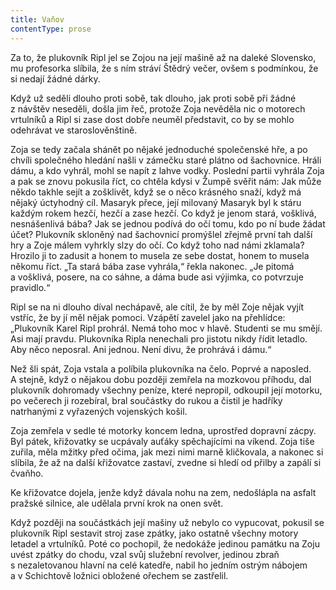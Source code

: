 ```yaml
---
title: Vaňov
contentType: prose
---
```


  

Za to, že plukovník Ripl jel se Zojou na její mašině až na daleké Slovensko, mu profesorka slíbila, že s ním stráví Štědrý večer, ovšem s podmínkou, že si nedají žádné dárky.

Když už seděli dlouho proti sobě, tak dlouho, jak proti sobě při žádné z návštěv neseděli, došla jim řeč, protože Zoja nevěděla nic o motorech vrtulníků a Ripl si zase dost dobře neuměl představit, co by se mohlo odehrávat ve staroslověnštině.

Zoja se tedy začala shánět po nějaké jednoduché společenské hře, a po chvíli společného hledání našli v zámečku staré plátno od šachovnice. Hráli dámu, a kdo vyhrál, mohl se napít z lahve vodky. Poslední partii vyhrála Zoja a pak se znovu pokusila říct, co chtěla kdysi v Žumpě svěřit nám: Jak může někdo takhle sejít a zošklivět, když se o něco krásného snaží, když má nějaký úctyhodný cíl. Masaryk přece, její milovaný Masaryk byl k stáru každým rokem hezčí, hezčí a zase hezčí. Co když je jenom stará, vošklivá, nesnášenlivá bába? Jak se jednou podívá do očí tomu, kdo po ní bude žádat účet? Plukovník skloněný nad šachovnicí promýšlel zřejmě první tah další hry a Zoje málem vyhrkly slzy do očí. Co když toho nad námi zklamala? Hrozilo ji to zadusit a honem to musela ze sebe dostat, honem to musela někomu říct. „Ta stará bába zase vyhrála,“ řekla nakonec. „Je pitomá a vošklivá, posere, na co sáhne, a dáma bude asi výjimka, co potvrzuje pravidlo.“

Ripl se na ni dlouho díval nechápavě, ale cítil, že by měl Zoje nějak vyjít vstříc, že by jí měl nějak pomoci. Vzápětí zavelel jako na přehlídce: „Plukovník Karel Ripl prohrál. Nemá toho moc v hlavě. Studenti se mu smějí. Asi mají pravdu. Plukovníka Ripla nenechali pro jistotu nikdy řídit letadlo. Aby něco neposral. Ani jednou. Není divu, že prohrává i dámu.“

Než šli spát, Zoja vstala a políbila plukovníka na čelo. Poprvé a naposled. A stejně, když o nějakou dobu později zemřela na mozkovou příhodu, dal plukovník dohromady všechny peníze, které nepropil, odkoupil její motorku, po večerech ji rozebíral, bral součástky do rukou a čistil je hadříky natrhanými z vyřazených vojenských košil.

Zoja zemřela v sedle té motorky koncem ledna, uprostřed dopravní zácpy. Byl pátek, křižovatky se ucpávaly auťáky spěchajícími na víkend. Zoja tiše zuřila, měla mžitky před očima, jak mezi nimi marně kličkovala, a nakonec si slíbila, že až na další křižovatce zastaví, zvedne si hledí od přilby a zapálí si čvaňho.

Ke křižovatce dojela, jenže když dávala nohu na zem, nedošlápla na asfalt pražské silnice, ale udělala první krok na onen svět.

Když později na součástkách její mašiny už nebylo co vypucovat, pokusil se plukovník Ripl sestavit stroj zase zpátky, jako ostatně všechny motory letadel a vrtulníků. Poté co pochopil, že nedokáže jedinou památku na Zoju uvést zpátky do chodu, vzal svůj služební revolver, jedinou zbraň s nezaletovanou hlavní na celé katedře, nabil ho jedním ostrým nábojem a v Schichtově ložnici obložené ořechem se zastřelil.
